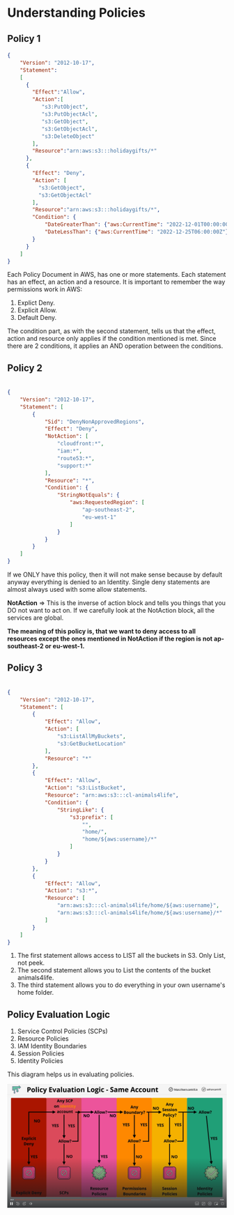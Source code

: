 # Understanding Policies

## Policy 1

```JSON
{
    "Version": "2012-10-17",
    "Statement":
    [
      {
        "Effect":"Allow",
        "Action":[
           "s3:PutObject",
           "s3:PutObjectAcl",
           "s3:GetObject",
           "s3:GetObjectAcl",
           "s3:DeleteObject"
        ],
        "Resource":"arn:aws:s3:::holidaygifts/*"
      },
      {
        "Effect": "Deny",
        "Action": [
          "s3:GetObject",
          "s3:GetObjectAcl"
        ],
        "Resource":"arn:aws:s3:::holidaygifts/*",
        "Condition": {
            "DateGreaterThan": {"aws:CurrentTime": "2022-12-01T00:00:00Z"},
            "DateLessThan": {"aws:CurrentTime": "2022-12-25T06:00:00Z"}
        }
      }
    ]
}


```

Each Policy Document in AWS, has one or more statements. Each statement has an effect, an action and a resource. It is important to remember the way permissions work in AWS:

1. Explict Deny.
2. Explicit Allow.
3. Default Deny.

The condition part, as with the second statement, tells us that the effect, action and resource only applies if the condition mentioned is met. Since there are 2 conditions, it applies an AND operation between the conditions.

## Policy 2

```JSON

{
    "Version": "2012-10-17",
    "Statement": [
        {
            "Sid": "DenyNonApprovedRegions",
            "Effect": "Deny",
            "NotAction": [
                "cloudfront:*",
                "iam:*",
                "route53:*",
                "support:*"
            ],
            "Resource": "*",
            "Condition": {
                "StringNotEquals": {
                    "aws:RequestedRegion": [
                        "ap-southeast-2",
                        "eu-west-1"
                    ]
                }
            }
        }
    ]
}

```

If we ONLY have this policy, then it will not make sense because by default anyway everything is denied to an Identity. Single deny statements are almost always used with some allow statements.

**NotAction** => This is the inverse of action block and tells you things that you DO not want to act on. If we carefully look at the NotAction block, all the services are global.

**The meaning of this policy is, that we want to deny access to all resources except the ones mentioned in NotAction if the region is not ap-southeast-2 or eu-west-1.**

## Policy 3

```JSON

{
    "Version": "2012-10-17",
    "Statement": [
        {
            "Effect": "Allow",
            "Action": [
                "s3:ListAllMyBuckets",
                "s3:GetBucketLocation"
            ],
            "Resource": "*"
        },
        {
            "Effect": "Allow",
            "Action": "s3:ListBucket",
            "Resource": "arn:aws:s3:::cl-animals4life",
            "Condition": {
                "StringLike": {
                    "s3:prefix": [
                        "",
                        "home/",
                        "home/${aws:username}/*"
                    ]
                }
            }
        },
        {
            "Effect": "Allow",
            "Action": "s3:*",
            "Resource": [
                "arn:aws:s3:::cl-animals4life/home/${aws:username}",
                "arn:aws:s3:::cl-animals4life/home/${aws:username}/*"
            ]
        }
    ]
}
```

1. The first statement allows access to LIST all the buckets in S3. Only List, not peek.
2. The second statement allows you to List the contents of the bucket animals4life.
3. The third statement allows you to do everything in your own username's home folder.

## Policy Evaluation Logic

1. Service Control Policies (SCPs)
2. Resource Policies
3. IAM Identity Boundaries
4. Session Policies
5. Identity Policies

This diagram helps us in evaluating policies.

![Alt Text](./assets/permissions-evaluation.png)
